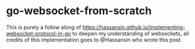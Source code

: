 # go-websocket-from-scratch


This is purely a follow along of https://hassansin.github.io/implementing-websocket-protocol-in-go to deepen my understanding of websockets, all credits of this implementation goes to @Hassansin who wrote this post.
